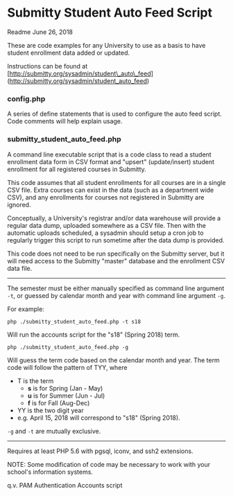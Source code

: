 # Submitty Student Auto Feed Script
Readme June 26, 2018

These are code examples for any University to use as a basis to have student
enrollment data added or updated.

Instructions can be found at [http://submitty.org/sysadmin/student\_auto\_feed]
(http://submitty.org/sysadmin/student_auto_feed)

### config.php
A series of define statements that is used to configure the auto feed script.
Code comments will help explain usage.

### submitty\_student\_auto\_feed.php
A command line executable script that is a code class to read a student
enrollment data form in CSV format and "upsert" (update/insert) student
enrollment for all registered courses in Submitty.

This code assumes that all student enrollments for all courses are in a single
CSV file.  Extra courses can exist in the data (such as a department wide CSV),
and any enrollments for courses not registered in Submitty are ignored.

Conceptually, a University's registrar and/or data warehouse will provide a
regular data dump, uploaded somewhere as a CSV file.  Then with the automatic
uploads scheduled, a sysadmin should setup a cron job to regularly trigger this
script to run sometime after the data dump is provided.

This code does not need to be run specifically on the Submitty server, but it
will need access to the Submitty "master" database and the enrollment CSV data
file.

---

The semester must be either manually specified as command line argument
`-t`, or guessed by calendar month and year with command line argument `-g`.

For example:

`php ./submitty_student_auto_feed.php -t s18`

Will run the accounts script for the "s18" (Spring 2018) term.

`php ./submitty_student_auto_feed.php -g`

Will guess the term code based on the calendar month and year.  The term code
will follow the pattern of TYY, where

- T is the term
  - **s** is for Spring (Jan - May)
  - **u** is for Summer (Jun - Jul)
  - **f** is for Fall (Aug-Dec)
- YY is the two digit year
- e.g. April 15, 2018 will correspond to "s18" (Spring 2018).

`-g` and `-t` are mutually exclusive.

---

Requires at least PHP 5.6 with pgsql, iconv, and ssh2 extensions.

NOTE: Some modification of code may be necessary to work with your school's
information systems.

q.v. PAM Authentication Accounts script
